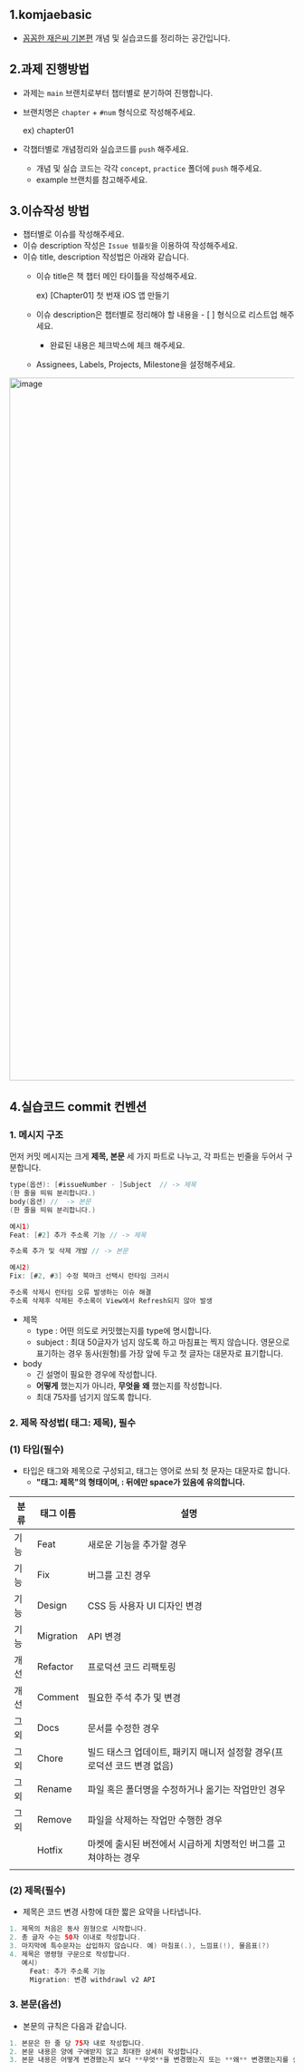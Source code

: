## 1.komjaebasic
- [꼼꼼한 재은씨 기본편](https://www.aladin.co.kr/shop/wproduct.aspx?ItemId=144264387/)  개념 및 실습코드를 정리하는 공간입니다.

## 2.과제 진행방법
- 과제는 `main` 브랜치로부터 챕터별로 분기하여 진행합니다.
- 브랜치명은 `chapter` + `#num` 형식으로 작성해주세요.

  ex) chapter01

- 각챕터별로 개념정리와 실습코드를 `push` 해주세요.
  - 개념 및 실습 코드는 각각 `concept`, `practice` 폴더에 `push` 해주세요.
  - example 브랜치를 참고해주세요.

## 3.이슈작성 방법
- 챕터별로 이슈를 작성해주세요.
- 이슈 description 작성은 `Issue 템플릿`을 이용하여 작성해주세요.
- 이슈 title, description 작성법은 아래와 같습니다.
  - 이슈 title은 책 챕터 메인 타이틀을 작성해주세요.
  
    ex) [Chapter01] 첫 번재 iOS 앱 만들기
  - 이슈 description은 챕터별로 정리해야 할 내용을 - [ ] 형식으로 리스트업 해주세요.
    - 완료된 내용은 체크박스에 체크 해주세요.
  - Assignees, Labels, Projects, Milestone을 설정해주세요.


<img width="1240" alt="image" src="https://user-images.githubusercontent.com/48742165/166150208-b2c150f8-77f9-43d8-8c51-9ad6fe9f2184.png">

## 4.실습코드 commit 컨벤션
### 1. 메시지 구조

먼저 커밋 메시지는 크게 **제목, 본문** 세 가지 파트로 나누고, 각 파트는 빈줄을 두어서 구분합니다.

```swift
type(옵션): [#issueNumber - ]Subject  // -> 제목
(한 줄을 띄워 분리합니다.)
body(옵션) //  -> 본문 
(한 줄을 띄워 분리합니다.)

예시1)
Feat: [#2] 추가 주소록 기능 // -> 제목

주소록 추가 및 삭제 개발 // -> 본문

예시2) 
Fix: [#2, #3] 수정 북마크 선택시 런타임 크러시

주소록 삭제시 런타임 오류 발생하는 이슈 해결
주소록 삭제후 삭제된 주소록이 View에서 Refresh되지 않아 발생

```

- 제목
    - type : 어떤 의도로 커밋했는지를 type에 명시합니다.
    - subject : 최대 50글자가 넘지 않도록 하고 마침표는 찍지 않습니다. 영문으로 표기하는 경우 동사(원형)를 가장 앞에 두고 첫 글자는 대문자로 표기합니다.
- body
    - 긴 설명이 필요한 경우에 작성합니다.
    - **어떻게** 했는지가 아니라, **무엇을** **왜** 했는지를 작성합니다.
    - 최대 75자를 넘기지 않도록 합니다.


### 2. 제목 작성법( 태그: 제목), 필수

### (1) **타입(필수)**

- 타입은 태그와 제목으로 구성되고, 태그는 영어로 쓰되 첫 문자는 대문자로 합니다.
    - **"태그: 제목"의 형태이며, : 뒤에만 space가 있음에 유의합니다.**

| 분류 | 태그 이름 | 설명 |
| --- | --- | --- |
| 기능 | Feat | 새로운 기능을 추가할 경우 |
| 기능 | Fix | 버그를 고친 경우 |
| 기능 | Design | CSS 등 사용자 UI 디자인 변경 |
| 기능 | Migration | API 변경 |
| 개선 | Refactor | 프로덕션 코드 리팩토링 |
| 개선 | Comment | 필요한 주석 추가 및 변경 |
| 그외 | Docs | 문서를 수정한 경우 |
| 그외 | Chore | 빌드 태스크 업데이트, 패키지 매니저 설정할 경우(프로덕션 코드 변경 없음) |
| 그외 | Rename | 파일 혹은 폴더명을 수정하거나 옮기는 작업만인 경우 |
| 그외 | Remove | 파일을 삭제하는 작업만 수행한 경우 |
|  | Hotfix | 마켓에 출시된 버전에서 시급하게 치명적인 버그를 고쳐야하는 경우 |
|  |  |  |

### (2) 제목(필수)

- 제목은 코드 변경 사항에 대한 짧은 요약을 나타냅니다.

```swift
1. 제목의 처음은 동사 원형으로 시작합니다.
2. 총 글자 수는 50자 이내로 작성합니다.
3. 마지막에 특수문자는 삽입하지 않습니다. 예) 마침표(.), 느낌표(!), 물음표(?)
4. 제목은 명령형 구문으로 작성합니다.
   예시) 
	 Feat: 추가 주소록 기능
	 Migration: 변경 withdrawl v2 API   
```

### 3. 본문(옵션)

- 본문의 규칙은 다음과 같습니다.

```swift
1. 본문은 한 줄 당 75자 내로 작성합니다.
2. 본문 내용은 양에 구애받지 않고 최대한 상세히 작성합니다.
3. 본문 내용은 어떻게 변경했는지 보다 **무엇**을 변경했는지 또는 **왜** 변경했는지를 설명합니다.
```

